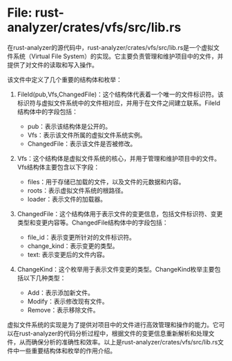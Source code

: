 # File: rust-analyzer/crates/vfs/src/lib.rs

在rust-analyzer的源代码中，rust-analyzer/crates/vfs/src/lib.rs是一个虚拟文件系统（Virtual File System）的实现。它主要负责管理和维护项目中的文件，并提供了对文件的读取和写入操作。

该文件中定义了几个重要的结构体和枚举：

1. FileId(pub,Vfs,ChangedFile)：这个结构体代表着一个唯一的文件标识符。该标识符与虚拟文件系统中的文件相对应，并用于在文件之间建立联系。FileId结构体中的字段包括：
   - pub：表示该结构体是公开的。
   - Vfs：表示该文件所属的虚拟文件系统实例。
   - ChangedFile：表示该文件是否被修改。

2. Vfs：这个结构体是虚拟文件系统的核心，并用于管理和维护项目中的文件。Vfs结构体主要包含以下字段：
   - files：用于存储已加载的文件，以及文件的元数据和内容。
   - roots：表示虚拟文件系统的根路径。
   - loader：表示文件的加载器。

3. ChangedFile：这个结构体用于表示文件的变更信息，包括文件标识符、变更类型和变更内容等。ChangedFile结构体中的字段包括：
   - file_id：表示变更所针对的文件标识符。
   - change_kind：表示变更的类型。
   - text: 表示变更后的文件内容。

4. ChangeKind：这个枚举用于表示文件变更的类型。ChangeKind枚举主要包括以下几种类型：
   - Add：表示添加新文件。
   - Modify：表示修改现有文件。
   - Remove：表示移除文件。

虚拟文件系统的实现是为了提供对项目中的文件进行高效管理和操作的能力。它可以在rust-analyzer的代码分析过程中，根据文件的变更信息重新解析和处理文件，从而确保分析的准确性和效率。以上是rust-analyzer/crates/vfs/src/lib.rs文件中一些重要结构体和枚举的作用介绍。

